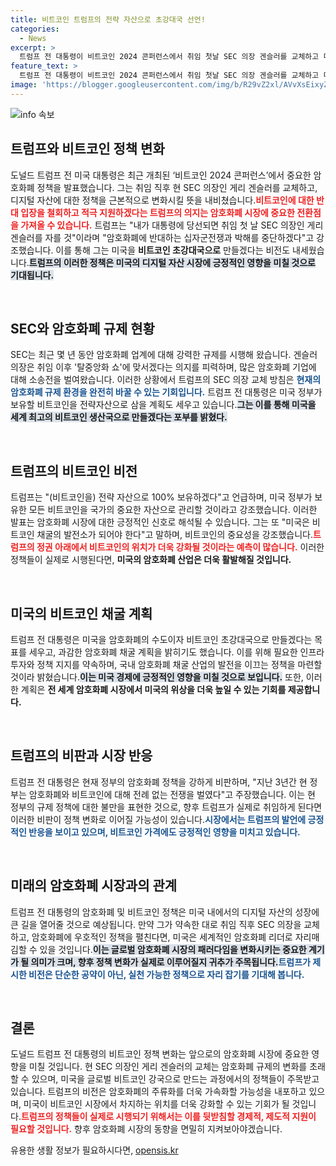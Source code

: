 ```yaml
---
title: 비트코인 트럼프의 전략 자산으로 초강대국 선언!
categories:
  - News
excerpt: >
  트럼프 전 대통령이 비트코인 2024 콘퍼런스에서 취임 첫날 SEC 의장 겐슬러를 교체하고 디지털 자산 박해를 중단하겠다고 선언! 암호화폐의 심장부로 도약할 미국의 미래를 암시하는 그의 비전, 지금 확인하세요!
feature_text: >
  트럼프 전 대통령이 비트코인 2024 콘퍼런스에서 취임 첫날 SEC 의장 겐슬러를 교체하고 디지털 자산 박해를 중단하겠다고 선언! 암호화폐의 심장부로 도약할 미국의 미래를 암시하는 그의 비전, 지금 확인하세요!
image: 'https://blogger.googleusercontent.com/img/b/R29vZ2xl/AVvXsEixyZcFfHzMRdzZMjFBmAUKJYCLCGyLL1o632UiGVXcaFdKo_bkvkuCioo0uUKlGfBVcT3P84aROyZIXSBEx3Aw5nCQ3pTgDom1WDC4m8eifvWiAmWEEVb4x6G_l8C0QH225ldMjyaFvpxGEBGNO37VmDTDMHGhJPq73UglMfDca1-0aw/s1600/blogspot.png'
---
```


<p><img src="https://blogger.googleusercontent.com/img/b/R29vZ2xl/AVvXsEixyZcFfHzMRdzZMjFBmAUKJYCLCGyLL1o632UiGVXcaFdKo_bkvkuCioo0uUKlGfBVcT3P84aROyZIXSBEx3Aw5nCQ3pTgDom1WDC4m8eifvWiAmWEEVb4x6G_l8C0QH225ldMjyaFvpxGEBGNO37VmDTDMHGhJPq73UglMfDca1-0aw/s1600/blogspot.png" alt="info 속보" /></p>

<h2 data-ke-size="size26">트럼프와 비트코인 정책 변화</h2>

<p data-ke-size="size16">도널드 트럼프 전 미국 대통령은 최근 개최된 ‘비트코인 2024 콘퍼런스’에서 중요한 암호화폐 정책을 발표했습니다. 그는 취임 직후 현 SEC 의장인 게리 겐슬러를 교체하고, 디지털 자산에 대한 정책을 근본적으로 변화시킬 뜻을 내비쳤습니다.<b><span style="color: #ee2323;">비트코인에 대한 반대 입장을 철회하고 적극 지원하겠다는 트럼프의 의지는 암호화폐 시장에 중요한 전환점을 가져올 수 있습니다.</span></b> 트럼프는 "내가 대통령에 당선되면 취임 첫 날 SEC 의장인 게리 겐슬러를 자를 것"이라며 "암호화폐에 반대하는 십자군전쟁과 박해를 중단하겠다"고 강조했습니다. 이를 통해 그는 미국을 <b>비트코인 초강대국으로</b> 만들겠다는 비전도 내세웠습니다.<b><span style="background-color: #21538527;">트럼프의 이러한 정책은 미국의 디지털 자산 시장에 긍정적인 영향을 미칠 것으로 기대됩니다.</span></b></p>

<p data-ke-size="size16">&nbsp;</p>

<h2 data-ke-size="size26">SEC와 암호화폐 규제 현황</h2>

<p data-ke-size="size16">SEC는 최근 몇 년 동안 암호화폐 업계에 대해 강력한 규제를 시행해 왔습니다. 겐슬러 의장은 취임 이후 '탈중앙화 쇼'에 맞서겠다는 의지를 피력하며, 많은 암호화폐 기업에 대해 소송전을 벌여왔습니다. 이러한 상황에서 트럼프의 SEC 의장 교체 방침은 <b><span style="color: #1a5490;">현재의 암호화폐 규제 환경을 완전히 바꿀 수 있는 기회입니다.</span></b> 트럼프 전 대통령은 미국 정부가 보유할 비트코인을 전략자산으로 삼을 계획도 세우고 있습니다.<b><span style="background-color: #21538527;">그는 이를 통해 미국을 세계 최고의 비트코인 생산국으로 만들겠다는 포부를 밝혔다.</span></b></p>

<p data-ke-size="size16">&nbsp;</p>

<h2 data-ke-size="size26">트럼프의 비트코인 비전</h2>

<p data-ke-size="size16">트럼프는 "(비트코인을) 전략 자산으로 100% 보유하겠다"고 언급하며, 미국 정부가 보유한 모든 비트코인을 국가의 중요한 자산으로 관리할 것이라고 강조했습니다. 이러한 발표는 암호화폐 시장에 대한 긍정적인 신호로 해석될 수 있습니다. 그는 또 "미국은 비트코인 채굴의 발전소가 되어야 한다"고 말하며, 비트코인의 중요성을 강조했습니다.<b><span style="color: #ee2323;">트럼프의 정권 아래에서 비트코인의 위치가 더욱 강화될 것이라는 예측이 많습니다.</span></b> 이러한 정책들이 실제로 시행된다면, <b>미국의 암호화폐 산업은 더욱 활발해질 것입니다.</b></p>

<p data-ke-size="size16">&nbsp;</p>

<h2 data-ke-size="size26">미국의 비트코인 채굴 계획</h2>

<p data-ke-size="size16">트럼프 전 대통령은 미국을 암호화폐의 수도이자 비트코인 초강대국으로 만들겠다는 목표를 세우고, 과감한 암호화폐 채굴 계획을 밝히기도 했습니다. 이를 위해 필요한 인프라 투자와 정책 지지를 약속하며, 국내 암호화폐 채굴 산업의 발전을 이끄는 정책을 마련할 것이라 밝혔습니다.<b><span style="background-color: #21538527;">이는 미국 경제에 긍정적인 영향을 미칠 것으로 보입니다.</span></b> 또한, 이러한 계획은 <b>전 세계 암호화폐 시장에서 미국의 위상을 더욱 높일 수 있는 기회를 제공합니다.</b></p>

<p data-ke-size="size16">&nbsp;</p>

<h2 data-ke-size="size26">트럼프의 비판과 시장 반응</h2>

<p data-ke-size="size16">트럼프 전 대통령은 현재 정부의 암호화폐 정책을 강하게 비판하며, "지난 3년간 현 정부는 암호화폐와 비트코인에 대해 전례 없는 전쟁을 벌였다"고 주장했습니다. 이는 현 정부의 규제 정책에 대한 불만을 표현한 것으로, 향후 트럼프가 실제로 취임하게 된다면 이러한 비판이 정책 변화로 이어질 가능성이 있습니다.<b><span style="color: #1a5490;">시장에서는 트럼프의 발언에 긍정적인 반응을 보이고 있으며, 비트코인 가격에도 긍정적인 영향을 미치고 있습니다.</span></b></p>

<p data-ke-size="size16">&nbsp;</p>

<h2 data-ke-size="size26">미래의 암호화폐 시장과의 관계</h2>

<p data-ke-size="size16">트럼프 전 대통령의 암호화폐 및 비트코인 정책은 미국 내에서의 디지털 자산의 성장에 큰 길을 열어줄 것으로 예상됩니다. 만약 그가 약속한 대로 취임 직후 SEC 의장을 교체하고, 암호화폐에 우호적인 정책을 펼친다면, 미국은 세계적인 암호화폐 리더로 자리매김할 수 있을 것입니다.<b><span style="background-color: #21538527;">이는 글로벌 암호화폐 시장의 패러다임을 변화시키는 중요한 계기가 될 의미가 크며, 향후 정책 변화가 실제로 이루어질지 귀추가 주목됩니다.</span></b><b><span style="color: #1a5490;">트럼프가 제시한 비전은 단순한 공약이 아닌, 실천 가능한 정책으로 자리 잡기를 기대해 봅니다.</span></b></p>

<p data-ke-size="size16">&nbsp;</p>

<h2 data-ke-size="size26">결론</h2>

<p data-ke-size="size16">도널드 트럼프 전 대통령의 비트코인 정책 변화는 앞으로의 암호화폐 시장에 중요한 영향을 미칠 것입니다. 현 SEC 의장인 게리 겐슬러의 교체는 암호화폐 규제의 변화를 초래할 수 있으며, 미국을 글로벌 비트코인 강국으로 만드는 과정에서의 정책들이 주목받고 있습니다. 트럼프의 비전은 암호화폐의 주류화를 더욱 가속화할 가능성을 내포하고 있으며, 미국이 비트코인 시장에서 차지하는 위치를 더욱 강화할 수 있는 기회가 될 것입니다.<b><span style="color: #ee2323;">트럼프의 정책들이 실제로 시행되기 위해서는 이를 뒷받침할 경제적, 제도적 지원이 필요할 것입니다.</span></b> 향후 암호화폐 시장의 동향을 면밀히 지켜보아야겠습니다.</p>
유용한 생활 정보가 필요하시다면, <a href="https://opensis.kr" rel="dofollow">opensis.kr</a>


